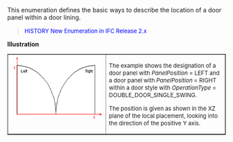 ﻿This enumeration defines the basic ways to describe the location of a door panel within a door lining.

> <font color="#0000FF" size="-1">HISTORY New Enumeration in IFC
		Release 2.x </font>

**Illustration**

<table border="1"> 
		<tr valign="TOP"> 
		  <td width="30%" valign="TOP" align="LEFT"><img src="figures/ifcdoorpanelpositionenum-fig01.gif" width="265" height="152" border="0"></td> 
		  <td width="23%" valign="TOP" align="LEFT">
			 <p><font size="-1">The example shows the designation of a door panel
				with <i>PanelPosition</i> = LEFT and a door panel with <i>PanelPosition</i> =
				RIGHT within a door style with <i>OperationType</i> =
				DOUBLE_DOOR_SINGLE_SWING.</font></p>
			 <p><font size="-1">The position is given as shown in the XZ plane of
				the local placement, looking into the direction of the positive Y
				axis.</font></p></td> 
		</tr> 
	 </table>